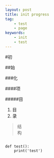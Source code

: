 ```yaml
---
layout: post
title: init progress 
tag:
    - test
    - page
keywords:
    - init
    - test
---
```


#初

##始

###化

####项

#####目

1. 目    
2. 录    

> 结    
> 构    



<script src="https://gist.github.com/chenyanclyz/f0b6c17e59ceb3fed279.js"></script>

<pre><code>
def test():
    print('test')
</code></pre>
